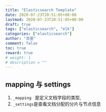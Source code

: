 ```yaml
---
title: "Elasticsearch Template"
date: 2020-07-23T20:51:05+08:00
lastmod: 2020-07-23T20:51:05+08:00
draft: true
tags: ["elasticsearch", "elk"]
categories: ["elasticsearch"]
author: "百里"
comment: false
toc: true
reward: true
# weight: 1
# description = ""
---
```




## mapping 与 settings

1. `_mapping ` 是定义文档字段的类型,
1. `_settings`是查看文档分配的分片与节点信息